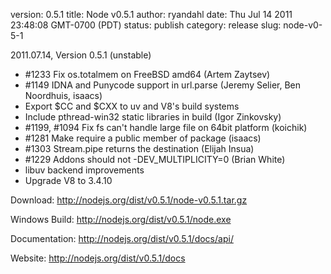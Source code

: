 version: 0.5.1
title: Node v0.5.1
author: ryandahl
date: Thu Jul 14 2011 23:48:08 GMT-0700 (PDT)
status: publish
category: release
slug: node-v0-5-1

2011.07.14, Version 0.5.1 (unstable)
<ul><li> #1233 Fix os.totalmem on FreeBSD amd64 (Artem Zaytsev)
<li> #1149 IDNA and Punycode support in url.parse (Jeremy Selier, Ben Noordhuis, isaacs)
<li> Export $CC and $CXX to uv and V8's build systems
<li> Include pthread-win32 static libraries in build (Igor Zinkovsky)
<li> #1199, #1094 Fix fs can't handle large file on 64bit platform (koichik)
<li> #1281 Make require a public member of package (isaacs)
<li> #1303 Stream.pipe returns the destination (Elijah Insua)
<li> #1229 Addons should not -DEV_MULTIPLICITY=0 (Brian White)
<li> libuv backend improvements
<li> Upgrade V8 to 3.4.10</ul>




Download: <a href="http://nodejs.org/dist/v0.5.1/node-v0.5.1.tar.gz">http://nodejs.org/dist/v0.5.1/node-v0.5.1.tar.gz</a>

Windows Build: <a href="http://nodejs.org/dist/v0.5.1/node.exe">http://nodejs.org/dist/v0.5.1/node.exe</a>

Documentation: <a href="http://nodejs.org/dist/v0.5.1/docs/api/">http://nodejs.org/dist/v0.5.1/docs/api/</a>

Website: <a href="http://nodejs.org/dist/v0.5.1/docs">http://nodejs.org/dist/v0.5.1/docs</a>
